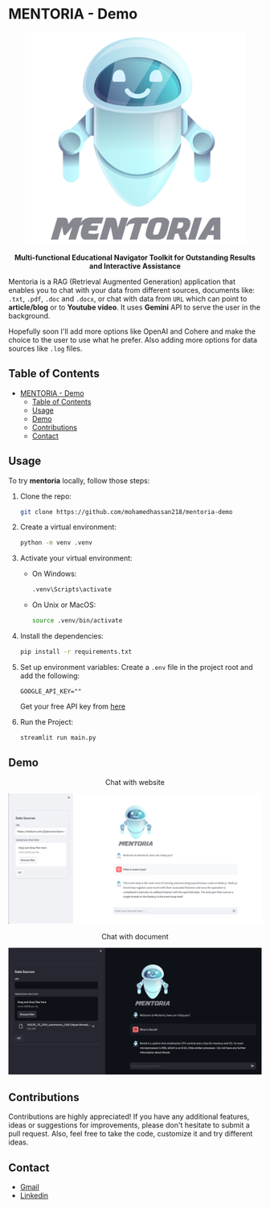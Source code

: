 # MENTORIA - Demo

<div align="center">
  <p align="center">
    <img src="./data/logo 2.png" alt="MENTORIA Logo" />
  </p>
<p align="center">
<strong>Multi-functional Educational Navigator Toolkit for Outstanding Results and Interactive Assistance</strong></p>
</div>



Mentoria is a RAG (Retrieval Augmented Generation) application that enables you to chat with your data from different sources, documents like: `.txt`, `.pdf`, `.doc` and `.docx`, or chat with data from `URL` which can point to **article/blog** or to **Youtube video**. It uses **Gemini** API to serve the user in the background.


Hopefully soon I'll add more options like OpenAI and Cohere and make the choice to the user to use what he prefer. Also adding more options for data sources like `.log` files.

## Table of Contents

- [MENTORIA - Demo](#mentoria---demo)
  - [Table of Contents](#table-of-contents)
  - [Usage](#usage)
  - [Demo](#demo)
  - [Contributions](#contributions)
  - [Contact](#contact)

## Usage


To try **mentoria** locally, follow those steps:

1. Clone the repo:
    ``` bash
    git clone https://github.com/mohamedhassan218/mentoria-demo
    ```


2. Create a virtual environment:
    ```bash
    python -m venv .venv
    ```


3. Activate your virtual environment:
    - On Windows:
        ```bash
        .venv\Scripts\activate
        ```

    - On Unix or MacOS:
        ```bash
        source .venv/bin/activate
        ```


4. Install the dependencies:
    ``` bash
    pip install -r requirements.txt
    ```


5. Set up environment variables:
    Create a `.env` file in the project root and add the following:
    ```
    GOOGLE_API_KEY=""
    ```
    Get your free API key from [here](https://ai.google.dev/gemini-api/docs/api-key)


6. Run the Project:
    ``` bash
    streamlit run main.py
    ```


## Demo

<div align="center">
<p align="center">Chat with website</p>
  <p align="center">  
    <img src="./data/Example 1.png" alt="Chat with website example" />
  </p>
</div>


<div align="center">
<p align="center">Chat with document</p>
  <p align="center">  
    <img src="./data/Example 2.png" alt="Chat with document example" />
  </p>
</div>


## Contributions

Contributions are highly appreciated! If you have any additional features, ideas or suggestions for improvements, please don't hesitate to submit a pull request. Also, feel free to take the code, customize it and try different ideas.

## Contact

- <a href="mailto:m.hassan.def@gmail.com">Gmail</a>
- <a href="https://www.linkedin.com/in/mohamed218hassan/">Linkedin</a>